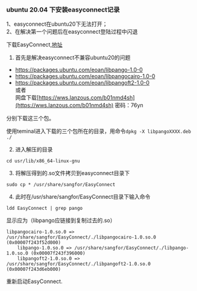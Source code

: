 ### ubuntu 20.04 下安装easyconnect记录

1、easyconnect在ubuntu20下无法打开；  
2、在解决第一个问题后在easyconnect登陆过程中闪退

下载EasyConnect,[地址](https://sslvpn.zjweu.edu.cn/com/installClient.html)

1. 首先是解决easyconnect不兼容ubuntu20的问题
* https://packages.ubuntu.com/eoan/libpango-1.0-0
* https://packages.ubuntu.com/eoan/libpangocairo-1.0-0
* https://packages.ubuntu.com/eoan/libpangoft2-1.0-0  
或者  
网盘下载[https://wws.lanzous.com/b01nmd4sh](https://wws.lanzous.com/b01nmd4sh) 密码：76yn

分别下载这三个包。

使用teminal进入下载的三个包所在的目录，用命令`dpkg -X libpangoXXXX.deb ./`

2. 进入解压的目录
```
cd usr/lib/x86_64-linux-gnu
```

3. 将解压得到的.so文件拷贝到easyconnect目录下
```
sudo cp * /usr/share/sangfor/EasyConnect
```

4. 此时在/usr/share/sangfor/EasyConnect目录下输入命令
```
ldd EasyConnect | grep pango
```
显示应为（libpango应链接到复制过去的.so）
```
libpangocairo-1.0.so.0 => /usr/share/sangfor/EasyConnect/./libpangocairo-1.0.so.0 (0x00007f243f52d000)
	libpango-1.0.so.0 => /usr/share/sangfor/EasyConnect/./libpango-1.0.so.0 (0x00007f243f396000)
	libpangoft2-1.0.so.0 => /usr/share/sangfor/EasyConnect/./libpangoft2-1.0.so.0 (0x00007f243d6eb000)
```

重新启动EasyConnect.
